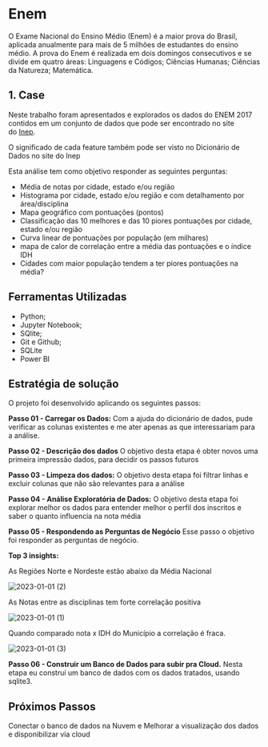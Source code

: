 # Enem

O Exame Nacional do Ensino Médio (Enem) é a maior prova do Brasil, aplicada anualmente para mais de 5 milhões de estudantes do ensino médio. A prova do Enem é realizada em dois domingos consecutivos e se divide em quatro áreas: Linguagens e Códigos; Ciências Humanas; Ciências da Natureza; Matemática.


## 1. Case 

Neste trabalho foram apresentados e explorados os dados do ENEM 2017 contidos em um conjunto de dados que pode ser encontrado no site do [Inep](https://www.gov.br/inep/pt-br/acesso-a-informacao/dados-abertos/microdados/enem).

O significado de cada feature também pode ser visto no Dicionário de Dados no site do Inep

Esta análise tem como objetivo responder as seguintes perguntas:

- Média de notas por cidade, estado e/ou região
- Histograma por cidade, estado e/ou região e com detalhamento por área/disciplina
- Mapa geográfico com pontuações (pontos)
- Classificação das 10 melhores e das 10 piores pontuações por cidade, estado e/ou região
- Curva linear de pontuações por população (em milhares)
- mapa de calor de correlação entre a média das pontuações e o índice IDH
- Cidades com maior população tendem a ter piores pontuações na média?

## Ferramentas Utilizadas

- Python;
- Jupyter Notebook;
- SQlite;
- Git e Github;
- SQLite
- Power BI

##  Estratégia de solução

O projeto foi desenvolvido aplicando os seguintes passos:

**Passo 01 - Carregar os Dados:** Com a ajuda do dicionário de dados, pude verificar as colunas existentes e me ater apenas as que interessariam para a análise.

**Passo 02 - Descrição dos dados** O objetivo desta etapa é obter novos uma primeira impressão dados, para decidir os passos futuros

**Passo 03 - Limpeza dos dados:** O objetivo desta etapa foi filtrar linhas e excluir colunas que não são relevantes para a análise

**Passo 04 - Análise Exploratória de Dados:** O objetivo desta etapa foi explorar melhor os dados para entender melhor o perfil dos inscritos e saber o quanto influencia na nota média

**Passo 05 - Respondendo as Perguntas de Negócio** Esse passo o objetivo foi responder as perguntas de negócio.

**Top 3 insights:**

As Regiões Norte e Nordeste estão abaixo da Média Nacional

![2023-01-01 (2)](https://user-images.githubusercontent.com/87071331/210171749-aa726612-2fc5-4a42-911d-3cf1a1c78c2b.png)

As Notas entre as disciplinas tem forte correlação positiva

![2023-01-01 (1)](https://user-images.githubusercontent.com/87071331/210171870-5f8fe61b-6840-4731-8b61-740d8a02e461.png)

Quando comparado nota x IDH do Município a correlação é fraca.

![2023-01-01 (3)](https://user-images.githubusercontent.com/87071331/210171969-743374d4-6f0e-440a-865b-96c96e0e5fea.png)


**Passo 06 - Construir um Banco de Dados para subir pra Cloud.** Nesta etapa eu construí um banco de dados com os dados tratados, usando sqlite3.


## Próximos Passos
Conectar o banco de dados na Nuvem  e 
Melhorar a visualização dos dados e disponibilizar via cloud

